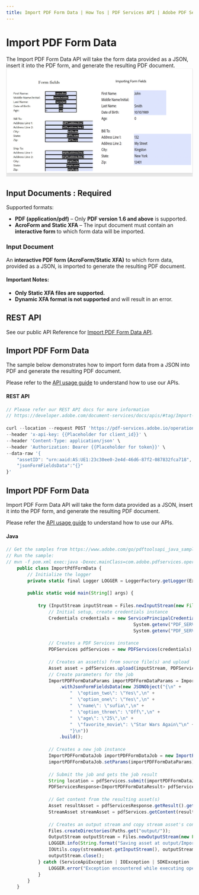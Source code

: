 ```yaml
---
title: Import PDF Form Data | How Tos | PDF Services API | Adobe PDF Services
---
```


# Import PDF Form Data

The Import PDF Form Data API will take the form data provided as a JSON, insert it into the PDF form, and generate the resulting PDF document.
![Import PDF Form Data](../import-pdf-form.png)

## Input Documents : **Required**

Supported formats:

- **PDF (application/pdf)** – Only **PDF version 1.6 and above** is supported.
- **AcroForm and Static XFA** – The input document must contain an **interactive form** to which form data will be imported.

### Input Document

An **interactive PDF form (AcroForm/Static XFA)** to which form data, provided as a JSON, is imported to generate the resulting PDF document.

#### Important Notes:

- **Only Static XFA files are supported.**
- **Dynamic XFA format is not supported** and will result in an error.

## REST API

See our public API Reference for [Import PDF Form Data API](../../../apis/#tag/Import-PDF-Form-Data).

## Import PDF Form Data

The sample below demonstrates how to import form data from a JSON into PDF and generate the resulting PDF document.

Please refer to the [API usage guide](../api-usage.md) to understand how to use our APIs.

<CodeBlock slots="heading, code" languages="REST API" />

#### REST API

```javascript
// Please refer our REST API docs for more information 
// https://developer.adobe.com/document-services/docs/apis/#tag/Import-PDF-Form-Data

curl --location --request POST 'https://pdf-services.adobe.io/operation/setformdata' \
--header 'x-api-key: {{Placeholder for client_id}}' \
--header 'Content-Type: application/json' \
--header 'Authorization: Bearer {{Placeholder for token}}' \
--data-raw '{
    "assetID": "urn:aaid:AS:UE1:23c30ee0-2e4d-46d6-87f2-087832fca718",
    "jsonFormFieldsData":"{}"
}'
```

## Import PDF Form Data

Import PDF Form Data API will take the form data provided as a JSON, insert it into the PDF form, and generate the resulting PDF document.

Please refer the [API usage guide](../api-usage.md) to understand how to use our APIs.

<CodeBlock slots="heading, code" repeat="1" languages="Java" />

#### Java

```javascript
// Get the samples from https://www.adobe.com/go/pdftoolsapi_java_samples
// Run the sample:
// mvn -f pom.xml exec:java -Dexec.mainClass=com.adobe.pdfservices.operation.samples.importpdfFormData
    public class ImportPdfFormData {
        // Initialize the logger
        private static final Logger LOGGER = LoggerFactory.getLogger(ExportPDFFormData.class);
    
        public static void main(String[] args) {
    
            try (InputStream inputStream = Files.newInputStream(new File("src/main/resources/importPdfFormDataInput.pdf").toPath())) {
                // Initial setup, create credentials instance
                Credentials credentials = new ServicePrincipalCredentials(
                                                System.getenv("PDF_SERVICES_CLIENT_ID"), 
                                                System.getenv("PDF_SERVICES_CLIENT_SECRET"));
            
                // Creates a PDF Services instance
                PDFServices pdfServices = new PDFServices(credentials);
            
                // Creates an asset(s) from source file(s) and upload
                Asset asset = pdfServices.upload(inputStream, PDFServicesMediaType.PDF.getMediaType());
                // Create parameters for the job
                ImportPDFFormDataParams importPDFFormDataParams = ImportPDFFormDataParams.importPdfFormDataParamsBuilder()
                    .withJsonFormFieldsData(new JSONObject("{\n" +
                        "  \"option_two\": \"Yes\",\n" +
                        "  \"option_one\": \"Yes\",\n" +
                        "  \"name\": \"sufia\",\n" +
                        "  \"option_three\": \"Off\",\n" +
                        "  \"age\": \"25\",\n" +
                        "  \"favorite_movie\": \"Star Wars Again\"\n" +
                        "}\n"))
                    .build();
            
                // Creates a new job instance
                ImportPDFFormDataJob importPDFFormDataJob = new ImportPDFFormDataJob(asset);
                importPDFFormDataJob.setParams(importPDFFormDataParams);
            
                // Submit the job and gets the job result
                String location = pdfServices.submit(importPDFFormDataJob);
                PDFServicesResponse<ImportPDFFormDataResult> pdfServicesResponse = pdfServices.getJobResult(location, ImportPDFFormDataResult.class);
            
                // Get content from the resulting asset(s)
                Asset resultAsset = pdfServicesResponse.getResult().getAsset();
                StreamAsset streamAsset = pdfServices.getContent(resultAsset);
            
                // Creates an output stream and copy stream asset's content to it
                Files.createDirectories(Paths.get("output/"));
                OutputStream outputStream = Files.newOutputStream(new File("output/ImportPDFFormData.pdf").toPath());
                LOGGER.info(String.format("Saving asset at output/ImportPDFFormData.pdf", outputFilePath));
                IOUtils.copy(streamAsset.getInputStream(), outputStream);
                outputStream.close();
            } catch (ServiceApiException | IOException | SDKException | ServiceUsageException ex) {
                LOGGER.error("Exception encountered while executing operation", ex);
            }
        }
    }
```

